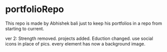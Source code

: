 # portfolioRepo
This repo is made by Abhishek bali just to keep his portfolios in a repo from starting to current.

ver 2:	Strength removed.
	projects added.
	Eduction changed.
	use social icons in place of pics.
	every element has now a background image.
